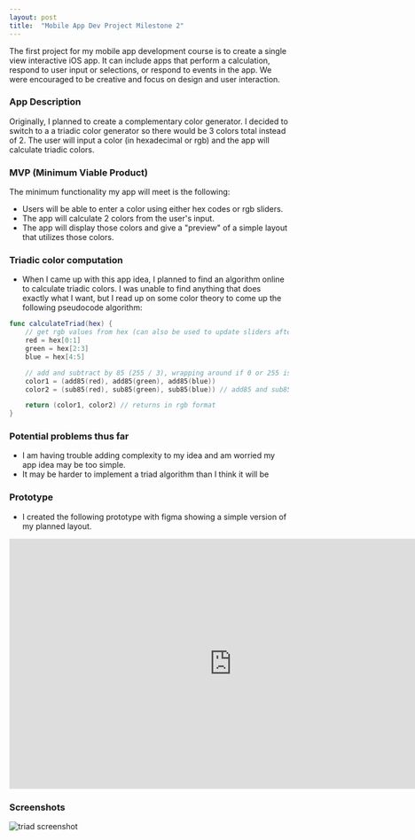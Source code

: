 ```yaml
---
layout: post
title:  "Mobile App Dev Project Milestone 2"
---
```


The first project for my mobile app development course is to create a single view interactive iOS app. It can include apps that perform a calculation, respond to user input or selections, or respond to events in the app. We were encouraged to be creative and focus on design and user interaction.

### App Description
Originally, I planned to create a complementary color generator. I decided to switch to a a triadic color generator so there would be 3 colors total instead of 2. The user will input a color (in hexadecimal or rgb) and the app will calculate triadic colors.

### MVP (Minimum Viable Product)
The minimum functionality my app will meet is the following:
* Users will be able to enter a color using either hex codes or rgb sliders. 
* The app will calculate 2 colors from the user's input. 
* The app will display those colors and give a "preview" of a simple layout that utilizes those colors.

### Triadic color computation
* When I came up with this app idea, I planned to find an algorithm online to calculate triadic colors. I was unable to find anything that does exactly what I want, but I read up on some color theory to come up the following pseudocode algorithm: 

```swift
func calculateTriad(hex) {
    // get rgb values from hex (can also be used to update sliders after user input)
    red = hex[0:1]
    green = hex[2:3]
    blue = hex[4:5]

    // add and subtract by 85 (255 / 3), wrapping around if 0 or 255 is reached
    color1 = (add85(red), add85(green), add85(blue))
    color2 = (sub85(red), sub85(green), sub85(blue)) // add85 and sub85 deal with wrap around.

    return (color1, color2) // returns in rgb format
}
```

### Potential problems thus far
* I am having trouble adding complexity to my idea and am worried my app idea may be too simple. 
* It may be harder to implement a triad algorithm than I think it will be
### Prototype
* I created the following prototype with figma showing a simple version of my planned layout. 
<iframe style="border: 1px solid rgba(0, 0, 0, 0.1);" width="800" height="450" src="https://www.figma.com/embed?embed_host=share&url=https%3A%2F%2Fwww.figma.com%2Fproto%2F7lHdeYU4dRkmKiIpOeGhOK%2FTriad%3Fnode-id%3D5%253A41%26scaling%3Dscale-down%26page-id%3D0%253A1%26starting-point-node-id%3D5%253A41%26show-proto-sidebar%3D1" allowfullscreen></iframe>

### Screenshots
![triad screenshot](../../../img/triadScreenshot.png)